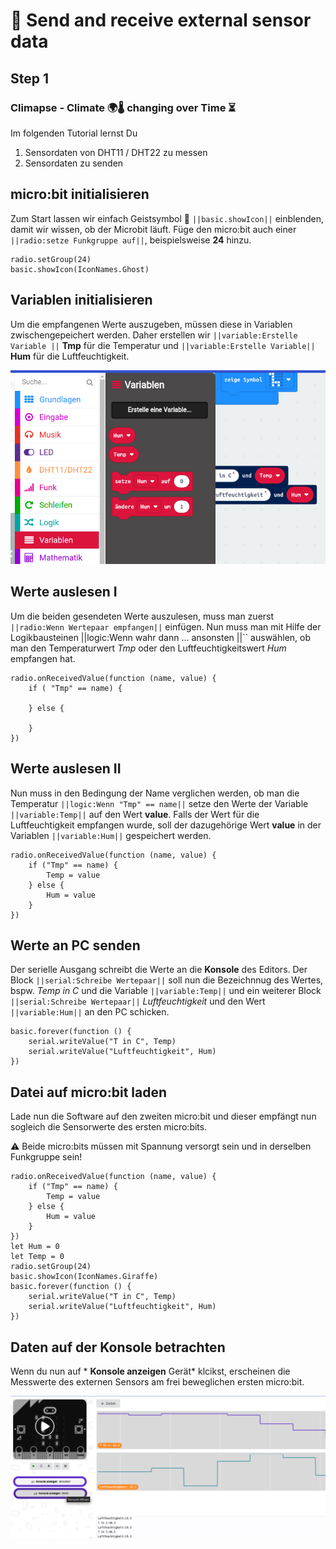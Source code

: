 # 📡 Send and receive external sensor data

## Step 1

### Climapse - Climate 🌍🌡️ changing over Time  ⏳️

Im folgenden Tutorial lernst Du
1. Sensordaten von DHT11 / DHT22 zu messen
2. Sensordaten zu senden

## micro:bit initialisieren

Zum Start lassen wir einfach Geistsymbol 👻 ``||basic.showIcon||`` einblenden, damit wir wissen,
ob der Microbit läuft. Füge den micro:bit auch einer ```||radio:setze Funkgruppe auf||```, beispielsweise **24** hinzu.

```blocks
radio.setGroup(24)
basic.showIcon(IconNames.Ghost)
```

## Variablen initialisieren

Um die empfangenen Werte auszugeben, müssen diese in Variablen zwischengepeichert werden. Daher erstellen wir
``||variable:Erstelle Variable ||``  **Tmp** für die Temperatur und ``||variable:Erstelle Variable||`` **Hum** für die Luftfeuchtigkeit. 

 ![Block hinzufügen](https://github.com/gitalm/-climpase----use-external-sensor/blob/master/2022-01-30_19-08.png?raw=true)


## Werte auslesen I 

Um die beiden gesendeten Werte auszulesen, muss man zuerst ``||radio:Wenn Wertepaar empfangen||`` einfügen. Nun muss man mit Hilfe der 
Logikbausteinen ||logic:Wenn wahr dann ... ansonsten ||`` auswählen, ob man den Temperaturwert *Tmp* oder den Luftfeuchtigkeitswert *Hum* empfangen hat.

```blocks
radio.onReceivedValue(function (name, value) {
    if ( "Tmp" == name) {
    
    } else {
    
    }
})
```

## Werte auslesen II

Nun muss in den Bedingung der Name verglichen werden, ob man die Temperatur ``||logic:Wenn "Tmp" == name||`` setze 
den Werte der Variable ``||variable:Temp||`` auf den Wert **value**.
Falls der Wert für die Luftfeuchtigkeit empfangen wurde, soll der dazugehörige Wert **value** in der Variablen ``||variable:Hum||`` gespeichert
werden.

```blocks
radio.onReceivedValue(function (name, value) {
    if ("Tmp" == name) {
        Temp = value
    } else {
        Hum = value
    }
})
```

## Werte an PC senden 

Der serielle Ausgang schreibt die Werte an die **Konsole** des Editors. Der Block ``||serial:Schreibe Wertepaar||``  soll nun die Bezeichnnug
des Wertes, bspw. *Temp in C* und die Variable ``||variable:Temp||`` und ein weiterer Block  ``||serial:Schreibe Wertepaar||`` 
*Luftfeuchtigkeit* und den Wert ``||variable:Hum||`` an den PC schicken.

```blocks
basic.forever(function () {
    serial.writeValue("T in C", Temp)
    serial.writeValue("Luftfeuchtigkeit", Hum)
})

```

## Datei auf micro:bit laden

Lade nun die Software auf den zweiten micro:bit und dieser empfängt nun sogleich die Sensorwerte des ersten micro:bits.


⚠️ Beide micro:bits müssen mit Spannung versorgt sein und in derselben Funkgruppe sein!

```blocks
radio.onReceivedValue(function (name, value) {
    if ("Tmp" == name) {
        Temp = value
    } else {
        Hum = value
    }
})
let Hum = 0
let Temp = 0
radio.setGroup(24)
basic.showIcon(IconNames.Giraffe)
basic.forever(function () {
    serial.writeValue("T in C", Temp)
    serial.writeValue("Luftfeuchtigkeit", Hum)
})

```

## Daten auf der Konsole betrachten

Wenn du nun auf * **Konsole anzeigen** Gerät* klcikst, erscheinen die Messwerte des externen Sensors am frei beweglichen ersten micro:bit.


 ![Block hinzufügen](https://github.com/gitalm/-climpase----use-external-sensor/blob/master/2022-01-30_19-26.png?raw=true)
